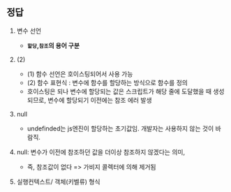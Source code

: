 ## 정답

1. 변수 선언
    -  **`할당`,`참조`의 용어 구분**

2. (2)
    - (1) 함수 선언은 호이스팅되어서 사용 가능
    - (2) 함수 표현식 : 변수에 함수를 할당하는 방식으로 함수를 정의
    - 호이스팅은 되나 변수에 할당되는 값은 스크립트가 해당 줄에 도달했을 때 생성되므로, 변수에 할당되기 이전에는 참조 에러 발생

3. null
    - undefinded는 js엔진이 할당하는 초기값임. 개발자는 사용하지 않는 것이 바람직.

4. null: 변수가 이전에 참조하던 값을 더이상 참조하지 않겠다는 의미,
    - 즉, 참조값이 없다 => 가비지 콜렉터에 의해 제거됨

5. 실행컨텍스트/ 객체(키벨류) 형식
